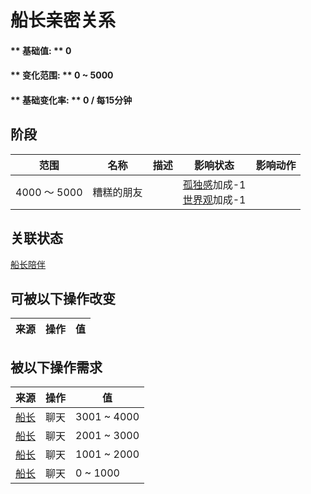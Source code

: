 # 船长亲密关系  
#### ** 基础值: ** 0   
#### ** 变化范围: ** 0 ~ 5000  
#### ** 基础变化率: ** 0 / 每15分钟  
## 阶段  
范围  |  名称  |  描述  |  影响状态  |  影响动作  
----  |  ----  |  ----  |  ----  |  ----  
4000 ～ 5000  |  糟糕的朋友  |    |  [孤独感](Loneliness.md)加成-1<br>[世界观](Structure.md)加成-1  |    
## 关联状态  
[船长陪伴](CaptainCompany.md)  
## 可被以下操作改变  
来源  |  操作  |  值  
----  |  ----  |  ----  
## 被以下操作需求  
来源  |  操作  |  值  
----  |  ----  |  ----  
[船长](Captain.md)  |  聊天  |  3001 ~ 4000  
[船长](Captain.md)  |  聊天  |  2001 ~ 3000  
[船长](Captain.md)  |  聊天  |  1001 ~ 2000  
[船长](Captain.md)  |  聊天  |  0 ~ 1000  

